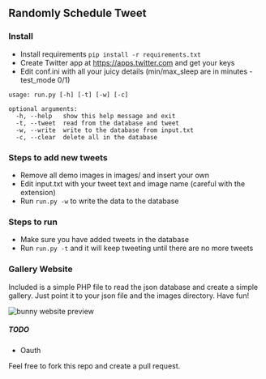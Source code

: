 ## Randomly Schedule Tweet

### Install

- Install requirements ```pip install -r requirements.txt```
- Create Twitter app at https://apps.twitter.com and get your keys
- Edit conf.ini with all your juicy details (min/max_sleep are in minutes - test_mode 0/1)

```
usage: run.py [-h] [-t] [-w] [-c]

optional arguments:
  -h, --help   show this help message and exit
  -t, --tweet  read from the database and tweet
  -w, --write  write to the database from input.txt
  -c, --clear  delete all in the database
```

### Steps to add new tweets

- Remove all demo images in images/ and insert your own
- Edit input.txt with your tweet text and image name (careful with the extension)
- Run ```run.py -w``` to write the data to the database

### Steps to run

- Make sure you have added tweets in the database
- Run ```run.py -t``` and it will keep tweeting until there are no more tweets

### Gallery Website

Included is a simple PHP file to read the json database and create a simple gallery. Just point it to your json file and the images directory. Have fun!

![bunny website preview](ss.png)

##### TODO

- Oauth


Feel free to fork this repo and create a pull request.
